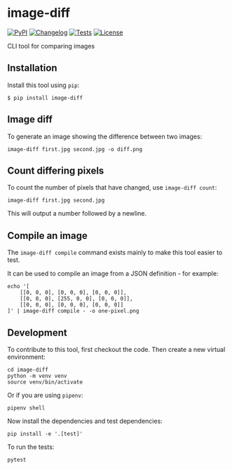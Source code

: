# image-diff

[![PyPI](https://img.shields.io/pypi/v/image-diff.svg)](https://pypi.org/project/image-diff/)
[![Changelog](https://img.shields.io/github/v/release/simonw/image-diff?include_prereleases&label=changelog)](https://github.com/simonw/image-diff/releases)
[![Tests](https://github.com/simonw/image-diff/workflows/Test/badge.svg)](https://github.com/simonw/image-diff/actions?query=workflow%3ATest)
[![License](https://img.shields.io/badge/license-Apache%202.0-blue.svg)](https://github.com/simonw/image-diff/blob/master/LICENSE)

CLI tool for comparing images

## Installation

Install this tool using `pip`:

    $ pip install image-diff

## Image diff

To generate an image showing the difference between two images:

    image-diff first.jpg second.jpg -o diff.png

## Count differing pixels

To count the number of pixels that have changed, use `image-diff count`:

    image-diff first.jpg second.jpg

This will output a number followed by a newline.

## Compile an image

The `image-diff compile` command exists mainly to make this tool easier to test.

It can be used to compile an image from a JSON definition - for example:

    echo '[
        [[0, 0, 0], [0, 0, 0], [0, 0, 0]],
        [[0, 0, 0], [255, 0, 0], [0, 0, 0]],
        [[0, 0, 0], [0, 0, 0], [0, 0, 0]]
    ]' | image-diff compile - -o one-pixel.png

## Development

To contribute to this tool, first checkout the code. Then create a new virtual environment:

    cd image-diff
    python -m venv venv
    source venv/bin/activate

Or if you are using `pipenv`:

    pipenv shell

Now install the dependencies and test dependencies:

    pip install -e '.[test]'

To run the tests:

    pytest
